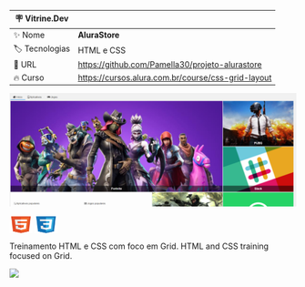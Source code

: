 | :placard: Vitrine.Dev |     |
| -------------  | --- |
| :sparkles: Nome        | **AluraStore**
| :label: Tecnologias | HTML e CSS
| :rocket: URL         | https://github.com/Pamella30/projeto-alurastore
| :fire: Curso    | https://cursos.alura.com.br/course/css-grid-layout

<!-- Inserir imagem com a #vitrinedev ao final do link -->
![](https://raw.githubusercontent.com/Pamella30/projeto-alurastore/main/alurastore.png#vitrinedev)

<div style="display: inline_block">
  <img align="center" alt="Rafa-HTML" height="30" width="40" src="https://raw.githubusercontent.com/devicons/devicon/master/icons/html5/html5-original.svg">
  <img align="center" alt="Rafa-CSS" height="30" width="40" src="https://raw.githubusercontent.com/devicons/devicon/master/icons/css3/css3-original.svg"
<div><br>
  
Treinamento HTML e CSS com foco em Grid.
HTML and CSS training focused on Grid.
  
<div>
    <a href="https://www.linkedin.com/in/pamella-oliveira-cruz" target="_blank"><img src="https://img.shields.io/badge/-LinkedIn-%230077B5?style=for-the-badge&logo=linkedin&logoColor=white" target="_blank"></a> 
<div>
